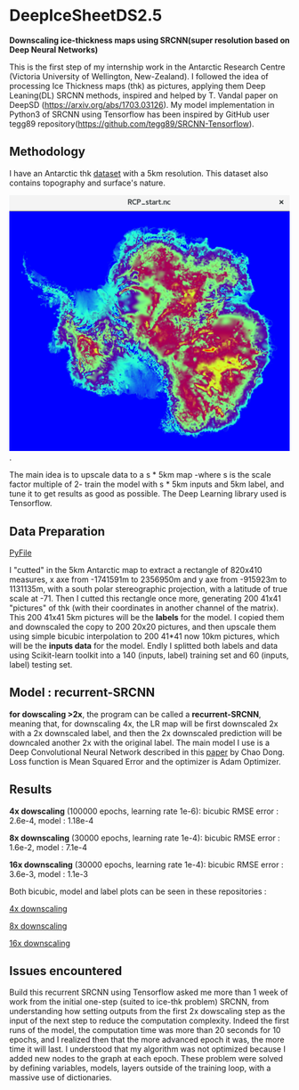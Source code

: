 # DeepIceSheetDS2.5


**Downscaling ice-thickness maps using SRCNN(super resolution based on Deep Neural Networks)**


This is the first step of my internship work in the Antarctic Research Centre (Victoria University of Wellington,
 New-Zealand).
I followed the idea of processing Ice Thickness maps (thk) as pictures, applying them
Deep Leaning(DL) SRCNN methods, inspired and helped by T. Vandal paper on DeepSD (https://arxiv.org/abs/1703.03126). 
My model implementation in Python3 of SRCNN using Tensorflow has been inspired by GitHub user 
tegg89 repository(https://github.com/tegg89/SRCNN-Tensorflow).

## Methodology
I have an Antarctic thk [dataset](/data/RCP_start.nc) with a 5km resolution. This dataset also contains 
topography and surface's nature.

![RCP_start](data/RCP_start.png). 

The main idea is to upscale data to a s * 5km map -where s is the scale factor multiple of 2- train the model with s * 5km 
inputs and 5km label, and tune it to get results as good as possible. The Deep Learning library used is Tensorflow.
## Data Preparation 

[PyFile](ncProcessing.py)

I "cutted" in the 5km Antarctic map to extract a rectangle of 820x410 measures, x axe from -1741591m to 2356950m and y axe from -915923m
to 1131135m, with a south polar stereographic projection, with a latitude of true scale at -71.
Then I cutted this rectangle once more, generating 200 41x41 "pictures" of thk (with their coordinates in another channel of the matrix).
This 200 41x41 5km pictures will be the __labels__ for the model. I copied them and downscaled the copy to 200 20x20 pictures, 
and then upscale them using simple bicubic interpolation to 200 41*41 now 10km pictures, which will be the __inputs data__ for the model.
Endly I splitted both labels and data using Scikit-learn toolkit into a 140 (inputs, label) training set and 60 (inputs, label)  testing set.

## Model : recurrent-SRCNN 

 **for dowscaling >2x**, the program can be called a **recurrent-SRCNN**, meaning that, for downscaling 4x, the LR map
 will be first downscaled 2x with a 2x downscaled label, and then the 2x downscaled prediction will be downcaled another
 2x with the original label.
 The main model I use is a Deep Convolutional Neural Network described in this [paper](https://arxiv.org/abs/1501.00092v3) by Chao Dong. 
Loss function is Mean Squared Error and the optimizer is Adam Optimizer. 

## Results

**4x dowscaling** (100000 epochs, learning rate 1e-6): bicubic  RMSE error : 2.6e-4, model : 1.18e-4

**8x downscaling** (30000 epochs, learning rate 1e-4): bicubic RMSE error : 1.6e-2, model : 7.1e-4

**16x downscaling** (30000 epochs, learning rate 1e-4): bicubic RMSE error : 3.6e-3, model : 1.1e-3

Both bicubic, model and label plots can be seen in these repositories : 

[4x downscaling](/x4_results_30000_e4)

[8x downscaling](/x8_results_30000_e4)

[16x downscaling](x16_results_30000_e4)

## Issues encountered 

Build this recurrent SRCNN using Tensorflow asked me more than 1 week of work from the initial one-step (suited to ice-thk problem)
SRCNN, from understanding how setting outputs
from the first 2x dowscaling step as the input of the next step to reduce the computation complexity. Indeed the first 
runs of the model, the computation time was more than 20 seconds for 10 epochs, and I realized then that the more advanced 
epoch it was, the more time it will last. I understood that my algorithm was not optimized because I added new nodes to the 
graph at each epoch. These problem were solved by defining variables, models, layers outside of the training loop, with 
a massive use of dictionaries.   